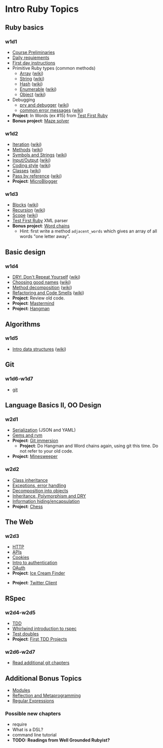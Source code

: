 # Intro Ruby Topics

## Ruby basics
### w1d1
+ [Course Preliminaries][course-preliminaries]
+ [Daily requiements][daily-requiements]
+ [First day instructions][first-day-instructions]
+ Primitive Ruby types (common methods)
  + [Array][array] ([wiki][wiki-array])
  + [String][string] ([wiki][wiki-string])
  + [Hash][hash] ([wiki][wiki-hash])
  + [Enumerable][enumerable] ([wiki][wiki-enumerable])
  + [Object][object] ([wiki][wiki-object])
+ Debugging
  + [pry and debugger][pry-and-debugger] ([wiki][wiki-pry-and-debugger])
  + [common error messages][common-error-messages] ([wiki][wiki-common-error-messages])
+ **Project**: In Words (ex #15) from [Test First Ruby][test-first-ruby]
+ **Bonus project**: [Maze solver][maze-project]

[course-preliminaries]: https://github.com/ruggeri/ruby-curriculum/blob/master/meta/course-preliminaries.md
[daily-requiements]: https://github.com/ruggeri/ruby-curriculum/blob/master/meta/daily-requirements.md
[first-day-instructions]: https://github.com/ruggeri/ruby-curriculum/blob/master/first-day-instructions.md
[array]: https://github.com/ruggeri/ruby-curriculum/blob/master/language-basics/data-structures/array.md
[wiki-array]: https://github.com/ruggeri/ruby-curriculum/wiki/Array:-questions
[string]: https://github.com/ruggeri/ruby-curriculum/blob/master/language-basics/data-structures/string.md
[wiki-string]: https://github.com/ruggeri/ruby-curriculum/wiki/String:-questions
[hash]: https://github.com/ruggeri/ruby-curriculum/blob/master/language-basics/data-structures/hash.md
[wiki-hash]: https://github.com/ruggeri/ruby-curriculum/wiki/Hash:-questions
[enumerable]: https://github.com/ruggeri/ruby-curriculum/blob/master/language-basics/data-structures/enumerable.md
[wiki-enumerable]: https://github.com/ruggeri/ruby-curriculum/wiki/Enumerable:-questions
[object]: https://github.com/ruggeri/ruby-curriculum/blob/master/language-basics/data-structures/object.md
[wiki-object]: https://github.com/ruggeri/ruby-curriculum/wiki/Object:-questions
[pry-and-debugger]: https://github.com/ruggeri/ruby-curriculum/blob/master/debugging/debugger.md
[wiki-pry-and-debugger]: https://github.com/ruggeri/ruby-curriculum/wiki/Pry-and-debugger:-questions
[common-error-messages]: https://github.com/ruggeri/ruby-curriculum/blob/master/debugging/common-exceptions.md
[wiki-common-error-messages]: https://github.com/ruggeri/ruby-curriculum/wiki/Error-messages:-questions

[test-first-ruby]: https://github.com/alexch/learn_ruby
[maze-project]: https://github.com/ruggeri/ruby-curriculum/blob/master/projects/maze-solver.md

### w1d2
+ [Iteration][iteration] ([wiki][wiki-iteration])
+ [Methods][methods] ([wiki][wiki-methods])
+ [Symbols and Strings][symbols-and-strings] ([wiki][wiki-symbols-and-strings])
+ [Input/Output][input-output] ([wiki][wiki-input-output])
+ [Coding style][coding-style] ([wiki][wiki-coding-style])
+ [Classes][classes] ([wiki][wiki-classes])
+ [Pass by reference][pass-by-reference] ([wiki][wiki-pass-by-reference])
+ **Project**: [MicroBlogger][microblogger]

[iteration]: https://github.com/ruggeri/ruby-curriculum/blob/master/language-basics/iteration.md
[wiki-iteration]: https://github.com/ruggeri/ruby-curriculum/wiki/Iteration:-questions
[methods]: https://github.com/ruggeri/ruby-curriculum/blob/master/language-basics/methods.md
[wiki-methods]: https://github.com/ruggeri/ruby-curriculum/wiki/Methods:-questions
[symbols-and-strings]: https://github.com/ruggeri/ruby-curriculum/blob/master/language-basics/symbols-and-strings.md
[wiki-symbols-and-strings]: https://github.com/ruggeri/ruby-curriculum/wiki/Symbols-and-strings:-questions
[input-output]: https://github.com/ruggeri/ruby-curriculum/blob/master/language-basics/io.md
[wiki-input-output]: https://github.com/ruggeri/ruby-curriculum/wiki/Input-output:-questions
[coding-style]: https://github.com/ruggeri/ruby-curriculum/blob/master/language-basics/coding-style.md
[wiki-coding-style]: https://github.com/ruggeri/ruby-curriculum/wiki/Coding-style:-questions
[classes]: https://github.com/ruggeri/ruby-curriculum/blob/master/language-basics/classes.md
[wiki-classes]: https://github.com/ruggeri/ruby-curriculum/wiki/Classes:-questions
[pass-by-reference]: https://github.com/ruggeri/ruby-curriculum/blob/master/language-basics/pass-by-reference.md
[wiki-pass-by-reference]: https://github.com/ruggeri/ruby-curriculum/wiki/Pass-by-reference:-questions

[microblogger]: http://tutorials.jumpstartlab.com/projects/microblogger.html

### w1d3
+ [Blocks][blocks] ([wiki][wiki-blocks])
+ [Recursion][recursion] ([wiki][wiki-recursion])
+ [Scope][scope] ([wiki][wiki-scope])
+ [Test First Ruby][test-first-ruby] XML parser
+ **Bonus project**: [Word chains][word-chains]
  + Hint: first write a method `adjacent_words` which gives an array
    of all words "one letter away".

[blocks]: https://github.com/ruggeri/ruby-curriculum/blob/master/language-basics/blocks.md
[wiki-blocks]: https://github.com/ruggeri/ruby-curriculum/wiki/Blocks:-questions
[recursion]: https://github.com/ruggeri/ruby-curriculum/blob/master/language-basics/recursion.md
[wiki-recursion]: https://github.com/ruggeri/ruby-curriculum/wiki/Recursion:-questions
[scope]: https://github.com/ruggeri/ruby-curriculum/blob/master/language-basics/scope.md
[wiki-scope]: https://github.com/ruggeri/ruby-curriculum/wiki/Scope:-questions
[word-chains]:  http://www.rubyquiz.com/quiz44.html

[test-first-ruby]: https://github.com/alexch/learn_ruby

## Basic design
### w1d4
+ [DRY: Don't Repeat Yourself][dry] ([wiki][wiki-dry])
+ [Choosing good names][naming] ([wiki][wiki-naming])
+ [Method decomposition][method-decomposition] ([wiki][wiki-method-decomposition])
+ [Refactoring and Code Smells][code-smells] ([wiki][wiki-code-smells])
+ **Project**: Review old code.
+ **Project**: [Mastermind][mastermind]
+ **Project**: [Hangman][hangman]

[dry]: https://github.com/ruggeri/ruby-curriculum/blob/master/basic-design/dry.md
[wiki-dry]: https://github.com/ruggeri/ruby-curriculum/wiki/DRY:-questions
[naming]: https://github.com/ruggeri/ruby-curriculum/blob/master/basic-design/naming.md
[wiki-naming]: https://github.com/ruggeri/ruby-curriculum/wiki/Choosing-good-names:-questions
[method-decomposition]: https://github.com/ruggeri/ruby-curriculum/blob/master/basic-design/method-decomposition.md
[wiki-method-decomposition]: https://github.com/ruggeri/ruby-curriculum/wiki/Method-decomposition:-questions
[code-smells]: https://github.com/ruggeri/ruby-curriculum/blob/master/basic-design/refactoring.md
[wiki-code-smells]: https://github.com/ruggeri/ruby-curriculum/wiki/Refactoring-and-code-smells:-questions

[mastermind]: https://github.com/ruggeri/ruby-curriculum/blob/master/projects/mastermind.md
[hangman]: https://github.com/ruggeri/ruby-curriculum/blob/master/projects/hangman.md

## Algorithms
### w1d5
+ [Intro data structures][intro-data-structures] ([wiki][wiki-intro-data-structures])

[intro-data-structures]: https://github.com/ruggeri/ruby-curriculum/blob/master/intro-algorithms.md
[wiki-intro-data-structures]: https://github.com/ruggeri/ruby-curriculum/wiki/Intro-data-structures:-questions

## Git
### w1d6-w1d7
+ [git](https://github.com/ruggeri/ruby-curriculum/blob/master/git.md)

## Language Basics II, OO Design
### w2d1
+ [Serialization](https://github.com/ruggeri/ruby-curriculum/blob/master/language-basics/serialization.md) (JSON and YAML)
+ [Gems and rvm](https://github.com/ruggeri/ruby-curriculum/blob/master/language-intermediate/gems-and-rvm.md)
+ **Project**: [Git immersion](http://gitimmersion.com/)
  + **Project**: Do Hangman and Word chains again, using git this
  time. Do not refer to your old code.
+ **Project**: [Minesweeper][minesweeper]

[minesweeper]: https://github.com/ruggeri/ruby-curriculum/blob/master/projects/minesweeper.md

### w2d2
+ [Class inheritance](https://github.com/ruggeri/ruby-curriculum/blob/master/language-basics/inheritance.md)
+ [Exceptions, error handling](https://github.com/ruggeri/ruby-curriculum/blob/master/language-basics/exceptions.md)
+ [Decomposition into objects](https://github.com/ruggeri/ruby-curriculum/blob/master/oo-design/decomposition.md)
+ [Inheritance, Polymorphism and DRY](https://github.com/ruggeri/ruby-curriculum/blob/master/oo-design/inheritance.md)
+ [Information hiding/encapsulation](https://github.com/ruggeri/ruby-curriculum/blob/master/oo-design/hiding.md)
+ **Project**: [Chess](https://github.com/ruggeri/ruby-curriculum/blob/master/projects/chess.md)

## The Web
### w2d3
+ [HTTP](https://github.com/ruggeri/ruby-curriculum/blob/master/the-web/http.md)
+ [APIs](https://github.com/ruggeri/ruby-curriculum/blob/master/the-web/apis.md)
+ [Cookies](https://github.com/ruggeri/ruby-curriculum/blob/master/the-web/cookies.md)
+ [Intro to authentication](https://github.com/ruggeri/ruby-curriculum/blob/master/the-web/intro-auth.md)
+ [OAuth](https://github.com/ruggeri/ruby-curriculum/blob/master/the-web/oauth.md)
+ **Project**: [Ice Cream Finder](https://github.com/ruggeri/ruby-curriculum/blob/master/projects/ice-cream-finder.md)
* **Project**: [Twitter Client](https://github.com/ruggeri/ruby-curriculum/blob/master/projects/twitter-client.md)

## RSpec
### w2d4-w2d5
+ [TDD](https://github.com/ruggeri/ruby-curriculum/blob/master/rspec/intro-tdd.md)
+ [Whirlwind introduction to rspec](https://github.com/ruggeri/ruby-curriculum/blob/master/rspec/intro-rspec.md)
+ [Test doubles](https://github.com/ruggeri/ruby-curriculum/blob/master/rspec/test-doubles.md)
+ **Project**: [First TDD Projects][first-tdd-projects]

[first-tdd-projects]: https://github.com/ruggeri/ruby-curriculum/blob/master/projects/first-tdd-projects.md

### w2d6-w2d7
+ [Read additional git chapters](https://github.com/ruggeri/ruby-curriculum/blob/master/git.md)

## Additional Bonus Topics
+ [Modules](https://github.com/ruggeri/ruby-curriculum/blob/master/language-intermediate/modules.md)
+ [Reflection and Metaprogramming](https://github.com/ruggeri/ruby-curriculum/blob/master/language-intermediate/reflection.md)
+ [Regular Expressions](https://github.com/ruggeri/ruby-curriculum/blob/master/regex.md)

### Possible new chapters
* require
* What is a DSL?
* command line tutorial
* **TODO: Readings from Well Grounded Rubyist?**
